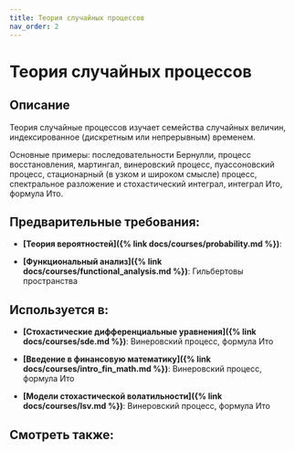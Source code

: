 ```yaml
---
title: Теория случайных процессов
nav_order: 2
---
```


# Теория случайных процессов


## Описание 
Теория случайные процессов изучает семейства случайных величин, индексированное 
(дискретным или непрерывным) временем.

Основные примеры: последовательности Бернулли, процесс восстановления, мартингал,
винеровский процесс, пуассоновский процесс, стационарный (в узком и широком смысле) процесс,
спектральное разложение и стохастический интеграл, интеграл Ито, формула Ито.


## Предварительные требования:

- **[Теория вероятностей]({% link docs/courses/probability.md %})**: 

- **[Функциональный анализ]({% link docs/courses/functional_analysis.md %})**: Гильбертовы пространства



## Используется в:

- **[Стохастические дифференциальные уравнения]({% link docs/courses/sde.md %})**: Винеровский процесс, формула Ито


- **[Введение в финансовую математику]({% link docs/courses/intro_fin_math.md %})**: Винеровский процесс, формула Ито


- **[Модели стохастической волатильности]({% link docs/courses/lsv.md %})**: Винеровский процесс, формула Ито



## Смотреть также:
